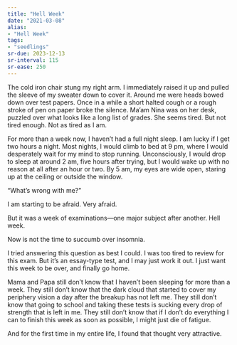 ```yaml
---
title: "Hell Week"
date: "2021-03-08"
alias:
- "Hell Week"
tags:
- "seedlings"
sr-due: 2023-12-13
sr-interval: 115
sr-ease: 250
---
```

The cold iron chair stung my right arm. I immediately raised it up and pulled the sleeve of my sweater down to cover it. Around me were heads bowed down over test papers. Once in a while a short halted cough or a rough stroke of pen on paper broke the silence. Ma’am Nina was on her desk, puzzled over what looks like a long list of grades. She seems tired. But not tired enough. Not as tired as I am.

For more than a week now, I haven’t had a full night sleep. I am lucky if I get two hours a night. Most nights, I would climb to bed at 9 pm, where I would desperately wait for my mind to stop running. Unconsciously, I would drop to sleep at around 2 am, five hours after trying, but I would wake up with no reason at all after an hour or two. By 5 am, my eyes are wide open, staring up at the ceiling or outside the window.

“What’s wrong with me?”

I am starting to be afraid. Very afraid.

But it was a week of examinations—one major subject after another. Hell week.

Now is not the time to succumb over insomnia.

I tried answering this question as best I could. I was too tired to review for this exam. But it’s an essay-type test, and I may just work it out. I just want this week to be over, and finally go home.

Mama and Papa still don’t know that I haven’t been sleeping for more than a week. They still don’t know that the dark cloud that started to cover my periphery vision a day after the breakup has not left me. They still don’t know that going to school and taking these tests is sucking every drop of strength that is left in me. They still don’t know that if I don’t do everything I can to finish this week as soon as possible, I might just die of fatigue.

And for the first time in my entire life, I found that thought very attractive.